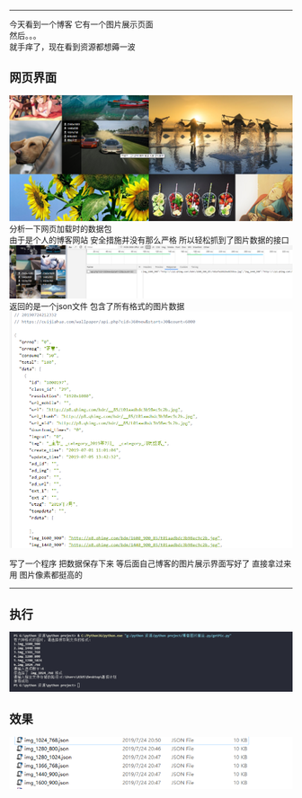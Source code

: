 ***
今天看到一个博客 它有一个图片展示页面  
然后。。。  
就手痒了，现在看到资源都想薅一波  
## 网页界面  
![](img/5.png)  
分析一下网页加载时的数据包  
由于是个人的博客网站  安全措施并没有那么严格 所以轻松抓到了图片数据的接口
![](img/4.png)  
返回的是一个json文件 包含了所有格式的图片数据  
![](img/3.png)  

写了一个程序 把数据保存下来 等后面自己博客的图片展示界面写好了 直接拿过来用 图片像素都挺高的  
***
## 执行  
![](img/2.png)  
## 效果  
![](img/1.png)  
